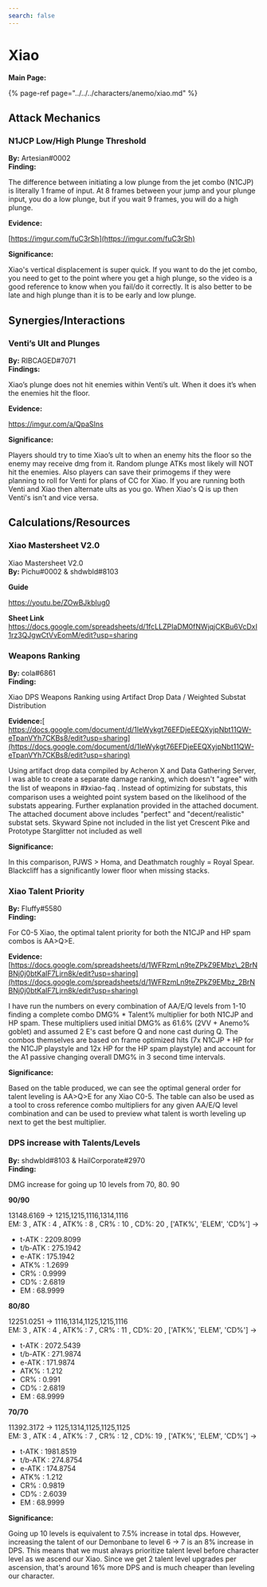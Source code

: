 ```yaml
---
search: false
---
```


# Xiao

**Main Page:**

{% page-ref page="../../../characters/anemo/xiao.md" %}

## Attack Mechanics

### **N1JCP Low/High Plunge Threshold**

**By:** Artesian\#0002  
**Finding:**

The difference between initiating a low plunge from the jet combo \(N1CJP\) is literally 1 frame of input. At 8 frames between your jump and your plunge input, you do a low plunge, but if you wait 9 frames, you will do a high plunge.

**Evidence:**

[https://imgur.com/fuC3rSh](https://imgur.com/fuC3rSh)

**Significance:**

Xiao's vertical displacement is super quick. If you want to do the jet combo, you need to get to the point where you get a high plunge, so the video is a good reference to know when you fail/do it correctly. It is also better to be late and high plunge than it is to be early and low plunge.

## Synergies/Interactions

### **Venti’s Ult and Plunges**

**By:** RIBCAGED\#7071  
**Findings:**

Xiao’s plunge does not hit enemies within Venti’s ult. When it does it’s when the enemies hit the floor.[ ](https://imgur.com/a/QpaSIns)

**Evidence:**

[https://imgur.com/a/QpaSIns ](https://imgur.com/a/QpaSIns)

**Significance:**

Players should try to time Xiao’s ult to when an enemy hits the floor so the enemy may receive dmg from it. Random plunge ATKs most likely will NOT hit the enemies. Also players can save their primogems if they were planning to roll for Venti for plans of CC for Xiao. If you are running both Venti and Xiao then alternate ults as you go. When Xiao's Q is up then Venti's isn't and vice versa.

## Calculations/Resources

### **Xiao Mastersheet V2.0**

Xiao Mastersheet V2.0  
**By:** Pichu\#0002 & shdwbld\#8103

**Guide**

[https://youtu.be/ZOwBJkbIug0 ](https://youtu.be/ZOwBJkbIug0)

**Sheet Link** [https://docs.google.com/spreadsheets/d/1fcLLZPIaDM0fNWjqjCKBu6VcDxI1rz3QJgwCtVvEomM/edit?usp=sharing ](https://docs.google.com/spreadsheets/d/1fcLLZPIaDM0fNWjqjCKBu6VcDxI1rz3QJgwCtVvEomM/edit?usp=sharing)

### **Weapons Ranking**

**By:** cola\#6861  
**Finding:**

Xiao DPS Weapons Ranking using Artifact Drop Data / Weighted Substat Distribution

**Evidence:**[ https://docs.google.com/document/d/1IeWykgt76EFDjeEEQXyjpNbt11QW-eTpanVYh7CKBs8/edit?usp=sharing](https://docs.google.com/document/d/1IeWykgt76EFDjeEEQXyjpNbt11QW-eTpanVYh7CKBs8/edit?usp=sharing)

Using artifact drop data compiled by Acheron X and Data Gathering Server, I was able to create a separate damage ranking, which doesn't "agree" with the list of weapons in \#》xiao-faq . Instead of optimizing for substats, this comparison uses a weighted point system based on the likelihood of the substats appearing. Further explanation provided in the attached document. The attached document above includes "perfect" and "decent/realistic" substat sets. Skyward Spine not included in the list yet Crescent Pike and Prototype Starglitter not included as well

**Significance:**

In this comparison, PJWS &gt; Homa, and Deathmatch roughly = Royal Spear. Blackcliff has a significantly lower floor when missing stacks.

### **Xiao Talent Priority**

**By:** Fluffy\#5580  
**Finding:**

For C0-5 Xiao, the optimal talent priority for both the N1CJP and HP spam combos is AA&gt;Q&gt;E.

**Evidence:**[https://docs.google.com/spreadsheets/d/1WFRzmLn9teZPkZ9EMbz\_2BrNBNj0j0btKaIF7Ljrn8k/edit?usp=sharing](https://docs.google.com/spreadsheets/d/1WFRzmLn9teZPkZ9EMbz_2BrNBNj0j0btKaIF7Ljrn8k/edit?usp=sharing)

I have run the numbers on every combination of AA/E/Q levels from 1-10 finding a complete combo DMG% \* Talent% multiplier for both N1CJP and HP spam. These multipliers used initial DMG% as 61.6% \(2VV + Anemo% goblet\) and assumed 2 E's cast before Q and none cast during Q. The combos themselves are based on frame optimized hits \(7x N1CJP + HP for the N1CJP playstyle and 12x HP for the HP spam playstyle\) and account for the A1 passive changing overall DMG% in 3 second time intervals.

**Significance:**

Based on the table produced, we can see the optimal general order for talent leveling is AA&gt;Q&gt;E for any Xiao C0-5. The table can also be used as a tool to cross reference combo multipliers for any given AA/E/Q level combination and can be used to preview what talent is worth leveling up next to get the best multiplier.

### **DPS increase with Talents/Levels**

**By:** shdwbld\#8103 & HailCorporate\#2970  
**Finding:**

DMG increase for going up 10 levels from 70, 80. 90

**90/90**

13148.6169 -&gt; 1215,1215,1116,1314,1116  
EM: 3 , ATK : 4 , ATK% : 8 , CR% : 10 , CD%: 20 , \['ATK%', 'ELEM', 'CD%'\] -&gt;

* t-ATK : 2209.8099
* t/b-ATK : 275.1942
* e-ATK : 175.1942
* ATK% : 1.2699
* CR% : 0.9999
* CD% : 2.6819
* EM : 68.9999

**80/80**

12251.0251 -&gt; 1116,1314,1125,1215,1116  
EM: 3 , ATK : 4 , ATK% : 7 , CR% : 11 , CD%: 20 , \['ATK%', 'ELEM', 'CD%'\] -&gt;

* t-ATK : 2072.5439
* t/b-ATK : 271.9874
* e-ATK : 171.9874
* ATK% : 1.212
* CR% : 0.991
* CD% : 2.6819
* EM : 68.9999

**70/70**

11392.3172 -&gt; 1125,1314,1125,1125,1125  
EM: 3 , ATK : 4 , ATK% : 7 , CR% : 12 , CD%: 19 , \['ATK%', 'ELEM', 'CD%'\] -&gt;

* t-ATK : 1981.8519
* t/b-ATK : 274.8754
* e-ATK : 174.8754
* ATK% : 1.212
* CR% : 0.9819
* CD% : 2.6039
* EM : 68.9999

**Significance:**

Going up 10 levels is equivalent to 7.5% increase in total dps. However, increasing the talent of our Demonbane to level 6 -&gt; 7 is an 8% increase in DPS. This means that we must always prioritize talent level before character level as we ascend our Xiao. Since we get 2 talent level upgrades per ascension, that's around 16% more DPS and is much cheaper than leveling our character.

